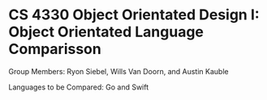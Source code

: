 # CS 4330 Object Orientated Design I: Object Orientated Language Comparisson

Group Members: Ryon Siebel, Wills Van Doorn, and Austin Kauble

Languages to be Compared: Go and Swift
